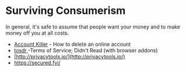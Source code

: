 # Surviving Consumerism

In general, it's safe to assume that people want your money and to make money off you at all costs.

* [Account Killer](https://www.accountkiller.com/en/) - How to delete an online account
* [tosdr ](https://tosdr.org/)-Terms of Service; Didn't Read \(with browser addons\)
* [http://privacytools.io/](http://privacytools.io/)
* https://secured.fyi/




